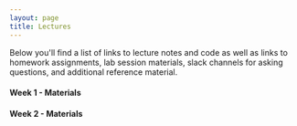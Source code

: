 ```yaml
---
layout: page
title: Lectures
---
```


Below you'll find a list of links to lecture notes and code as well as links to homework assignments, lab session materials, slack channels for asking questions, and additional reference material.




<h4> Week 1 - Materials </h4>


<h4> Week 2 - Materials </h4>





